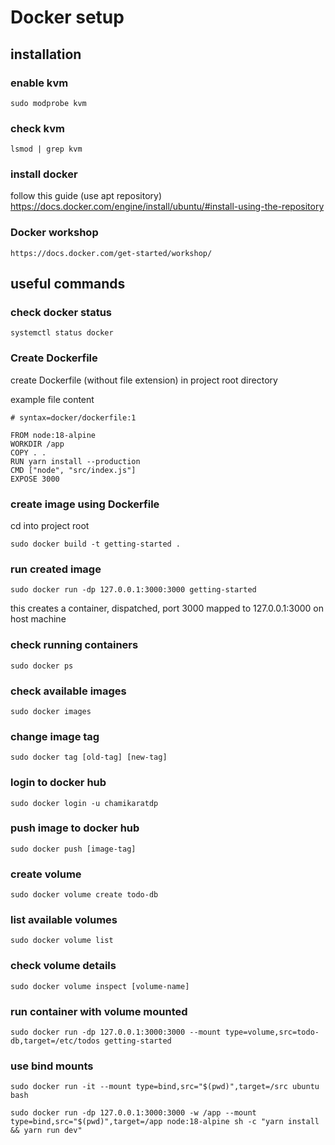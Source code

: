 # Docker setup

## installation 

### enable kvm

```
sudo modprobe kvm
```

### check kvm 

```
lsmod | grep kvm
```

### install docker

follow this guide (use apt repository)
https://docs.docker.com/engine/install/ubuntu/#install-using-the-repository

### Docker workshop

```
https://docs.docker.com/get-started/workshop/
```

## useful commands

### check docker status

```
systemctl status docker
```

### Create Dockerfile

create Dockerfile (without file extension) in project root directory

example file content

```
# syntax=docker/dockerfile:1

FROM node:18-alpine
WORKDIR /app
COPY . .
RUN yarn install --production
CMD ["node", "src/index.js"]
EXPOSE 3000
```

### create image using Dockerfile

cd into project root

```
sudo docker build -t getting-started .
```

### run created image

```
sudo docker run -dp 127.0.0.1:3000:3000 getting-started
```
this creates a container, dispatched, port 3000 mapped to 127.0.0.1:3000 on host machine

### check running containers

```
sudo docker ps
```

### check available images

```
sudo docker images
```

### change image tag

```
sudo docker tag [old-tag] [new-tag]
```

### login to docker hub

```
sudo docker login -u chamikaratdp
```

### push image to docker hub

```
sudo docker push [image-tag] 

```

### create volume 

```
sudo docker volume create todo-db
```

### list available volumes

```
sudo docker volume list
```

### check volume details

```
sudo docker volume inspect [volume-name]
```

### run container with volume mounted

```
sudo docker run -dp 127.0.0.1:3000:3000 --mount type=volume,src=todo-db,target=/etc/todos getting-started
```

### use bind mounts

```
sudo docker run -it --mount type=bind,src="$(pwd)",target=/src ubuntu bash

sudo docker run -dp 127.0.0.1:3000:3000 -w /app --mount type=bind,src="$(pwd)",target=/app node:18-alpine sh -c "yarn install && yarn run dev"
```


